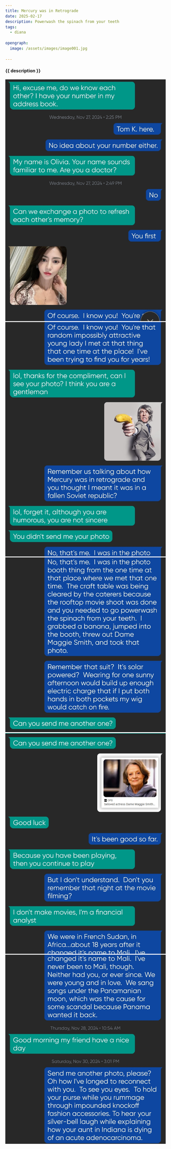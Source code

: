 ```yaml
---
title: Mercury was in Retrograde
date: 2025-02-17
description: Powerwash the spinach from your teeth
tags:
  - diana

opengraph:
  image: /assets/images/image001.jpg

---
```


<h4>{{ description }}</h4>

![](images/001.jpg)
![](./images/002.jpg)
![](./images/003.jpg)
![](./images/004.jpg)
![](./images/005.jpg)
